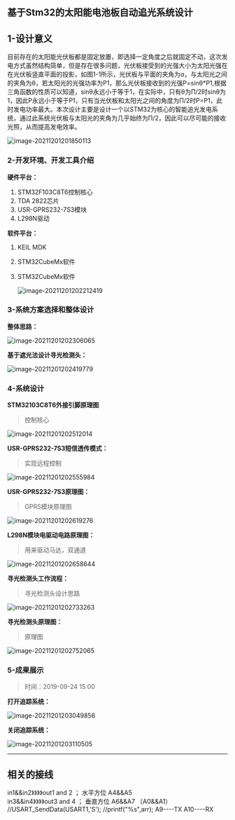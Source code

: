 ## 基于Stm32的太阳能电池板自动追光系统设计

## 1-设计意义

​        目前存在的太阳能光伏板都是固定放置，即选择一定角度之后就固定不动，这次发电方式虽然结构简单，但是存在很多问题，光伏板接受到的光强大小为太阳光强在在光伏板竖直平面的投影，如图1-1所示，光伏板与平面的夹角为α，与太阳光之间的夹角为θ，若太阳光的光强功率为P1，那么光伏板接收到的光强P=sinθ*P1,根据三角函数的性质可以知道，sinθ永远小于等于1，在实际中，只有θ为Π/2时sinθ为1，因此P永远小于等于P1，只有当光伏板和太阳光之间的角度为Π/2时P=P1，此时发电功率最大。本次设计主要是设计一个以STM32为核心的智能追光发电系统，通过此系统光伏板与太阳光的夹角为几乎始终为Π/2，因此可以尽可能的接收光照，从而提高发电效率。

![image-20211201201850113](https://raw.githubusercontent.com/Halley826/Images/main/202112012036023.png?token=AWCL7MMO4DI4TETASLE6JBTBU5WIM)

### 2-开发环境、开发工具介绍

**硬件平台：**

1. STM32F103C8T6控制核心
2. TDA 2822芯片
3. USR-GPRS232-7S3模块
4. L298N驱动

**软件平台：**

1. KEIL MDK

2. STM32CubeMx软件

3. STM32CubeMx软件

   ![image-20211201202212419](https://raw.githubusercontent.com/Halley826/Images/main/202112012036242.png?token=AWCL7MO3SEK7QYE7IVVOYALBU5WIE)

### 3-系统方案选择和整体设计

**整体思路：**

![image-20211201202306065](https://raw.githubusercontent.com/Halley826/Images/main/202112012036083.png?token=AWCL7MI7RUEOIOTOL4EF2QTBU5WIA)

**基于遮光法设计寻光检测头：**

![image-20211201202419779](https://raw.githubusercontent.com/Halley826/Images/main/202112012036585.png?token=AWCL7MMW6G7UPJZD2RX2BDLBU5WH4)

### 4-系统设计

**STM32103C8T6外接引脚原理图**

> 控制核心

![image-20211201202512014](https://raw.githubusercontent.com/Halley826/Images/main/202112012036920.png?token=AWCL7MJLUXZ4TD376G5GDGLBU5WHW)

**USR-GPRS232-7S3短信透传模式：**

> 实现远程控制

![image-20211201202555984](https://raw.githubusercontent.com/Halley826/Images/main/202112012036720.png?token=AWCL7MLDZTUYGMYOPFUPFCLBU5WHQ)

**USR-GPRS232-7S3原理图：**

> GPRS模块原理图

![image-20211201202619276](https://raw.githubusercontent.com/Halley826/Images/main/202112012036257.png?token=AWCL7MK3CIGHFA2WIPZT6WLBU5WHK)

**L298N模块电驱动电路原理图：**

> 用来驱动马达，双通道

![image-20211201202658644](https://raw.githubusercontent.com/Halley826/Images/main/202112012036315.png?token=AWCL7MI6OO7C3A3UVNIZMMTBU5WHG)

**寻光检测头工作流程：**

> 寻光检测头设计思路

![image-20211201202733263](https://raw.githubusercontent.com/Halley826/Images/main/202112012036787.png?token=AWCL7MJFEEGJYR2Y4QQNS43BU5WHA)

**寻光检测头原理图：**

> 原理图

![image-20211201202752065](https://raw.githubusercontent.com/Halley826/Images/main/202112012035737.png?token=AWCL7MPJN32D55DOQCJBKR3BU5WG6)

### **5-成果展示**

> 时间：2019-09-24 15:00

**打开追踪系统：**

![image-20211201203049856](https://raw.githubusercontent.com/Halley826/Images/main/202112012035186.png?token=AWCL7MLS4D4LTJROJAXJEXLBU5WG2)

**关闭追踪系统：**

![image-20211201203110505](https://raw.githubusercontent.com/Halley826/Images/main/202112012035859.png?token=AWCL7MPATD33AZS6YO6ROWTBU5WG2)

---
## 相关的接线

in1&&in2》》》》out1 and 2 ； 水平方位   A4&&A5   
in3&&in4》》》》out3 and 4 ； 垂直方位   A6&&A7  （A0&&A1） 
//USART_SendData(USART1,'S');
	//printf("%s",arr);
A9----TX
A10----RX
